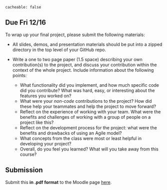 ```
cacheable: false
```
## **Due  Fri 12/16**

To wrap up your final project, please submit the following materials:

* All slides, demos, and presentation materials should be put into a zipped directory in the top level of your GitHub repo.

* Write a one to two page paper (1.5 space) describing your own contribution(s) to the project, and discuss your contribution within the context of the whole project. Include information about the following points:
  * What functionality did you implement, and how much specific code did you contribute? What was hard, easy, or interesting about the features you worked on?
  * What were your *non-code* contributions to the project? How did these help your teammates and help the project to move forward?
  * Reflect on the experience of working with your team. What were the benefits and challenges of working with a group of people on a project like this?
  * Reflect on the development process for the project: what were the benefits and drawbacks of using an Agile model?
  * What concepts from the class were most or least helpful in developing your project?
  * Overall, do you feel you learned? What will you take away from this course?

## Submission

Submit this **in .pdf format** to the Moodle page [here](https://moodle.pugetsound.edu/moodle/mod/assign/view.php?id=336601).
